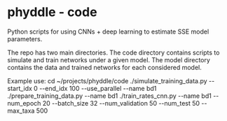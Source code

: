 # phyddle - code

Python scripts for using CNNs + deep learning to estimate SSE model parameters.

The repo has two main directories. The code directory contains scripts to simulate and train networks under a given model. The model directory contains the data and trained networks for each considered model.

Example use:
cd ~/projects/phyddle/code
./simulate_training_data.py --start_idx 0 --end_idx 100 --use_parallel --name bd1
./prepare_training_data.py --name bd1
./train_rates_cnn.py --name bd1 --num_epoch 20 --batch_size 32 --num_validation 50 --num_test 50 --max_taxa 500
